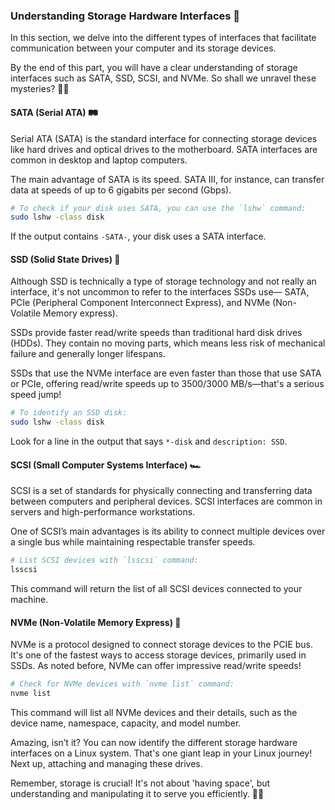 ### Understanding Storage Hardware Interfaces 🌉

In this section, we delve into the different types of interfaces that facilitate communication between your computer and its storage devices. 

By the end of this part, you will have a clear understanding of storage interfaces such as SATA, SSD, SCSI, and NVMe. So shall we unravel these mysteries? 🕵️‍♂️

#### SATA (Serial ATA) 🛤️

Serial ATA (SATA) is the standard interface for connecting storage devices like hard drives and optical drives to the motherboard. SATA interfaces are common in desktop and laptop computers. 

The main advantage of SATA is its speed. SATA III, for instance, can transfer data at speeds of up to 6 gigabits per second (Gbps).

```bash
# To check if your disk uses SATA, you can use the `lshw` command:
sudo lshw -class disk
```

If the output contains `-SATA-`, your disk uses a SATA interface.

#### SSD (Solid State Drives) 🚀

Although SSD is technically a type of storage technology and not really an interface, it's not uncommon to refer to the interfaces SSDs use— SATA, PCIe (Peripheral Component Interconnect Express), and NVMe (Non-Volatile Memory express).

SSDs provide faster read/write speeds than traditional hard disk drives (HDDs). They contain no moving parts, which means less risk of mechanical failure and generally longer lifespans.

SSDs that use the NVMe interface are even faster than those that use SATA or PCIe, offering read/write speeds up to 3500/3000 MB/s—that's a serious speed jump! 

```bash
# To identify an SSD disk:
sudo lshw -class disk
```

Look for a line in the output that says `*-disk` and `description: SSD`.

#### SCSI (Small Computer Systems Interface) 🏎️

SCSI is a set of standards for physically connecting and transferring data between computers and peripheral devices. SCSI interfaces are common in servers and high-performance workstations.

One of SCSI’s main advantages is its ability to connect multiple devices over a single bus while maintaining respectable transfer speeds. 

```bash
# List SCSI devices with `lsscsi` command:
lsscsi
```
This command will return the list of all SCSI devices connected to your machine.

#### NVMe (Non-Volatile Memory Express) 🚄

NVMe is a protocol designed to connect storage devices to the PCIE bus. It's one of the fastest ways to access storage devices, primarily used in SSDs. As noted before, NVMe can offer impressive read/write speeds!

```bash
# Check for NVMe devices with `nvme list` command:
nvme list
```
This command will list all NVMe devices and their details, such as the device name, namespace, capacity, and model number.

Amazing, isn’t it? You can now identify the different storage hardware interfaces on a Linux system. That's one giant leap in your Linux journey! Next up, attaching and managing these drives.

Remember, storage is crucial! It's not about 'having space', but understanding and manipulating it to serve you efficiently. 🚀💾